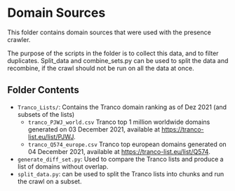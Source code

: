 # Domain Sources
This folder contains domain sources that were used with the presence crawler.

The purpose of the scripts in the folder is to collect this data, and to filter duplicates. Split_data and combine_sets.py can be used to split the data and recombine, if the crawl should not be run on all the data at once.

## Folder Contents
* `Tranco_Lists/`: Contains the Tranco domain ranking as of Dez 2021 (and subsets of the lists)
	* `tranco_PJWJ_world.csv` Tranco top 1 million worldwide domains generated on 03 December 2021, available at https://tranco-list.eu/list/PJWJ.
	* `tranco_Q574_europe.csv` Tranco top european domains generated on 04 December 2021, available at https://tranco-list.eu/list/Q574.
* `generate_diff_set.py`: Used to compare the Tranco lists and produce a list of domains without overlap.
* `split_data.py`: can be used to split the Tranco lists into chunks and run the crawl on a subset.

